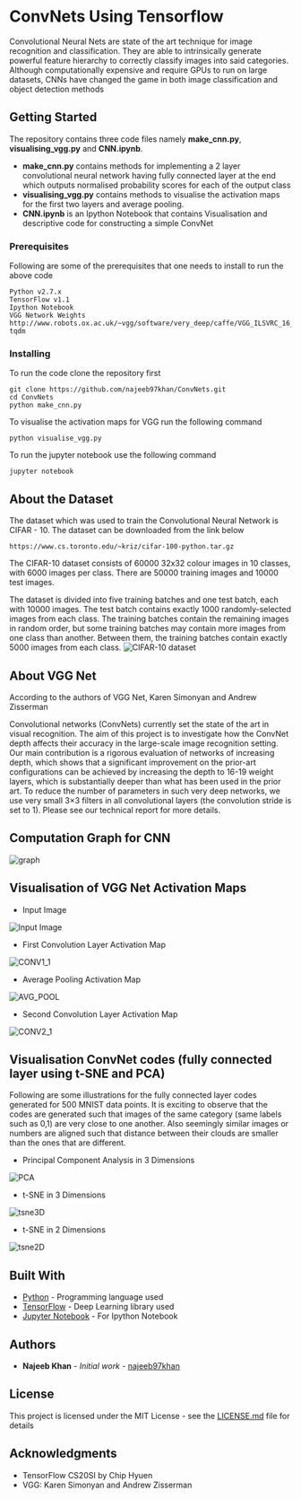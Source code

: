 # ConvNets Using Tensorflow

Convolutional Neural Nets are state of the art technique for image recognition and classification. They are able to intrinsically generate powerful feature hierarchy to correctly classify images into said categories. Although computationally expensive and require GPUs to run on large datasets, CNNs have changed the game in both image classification and object detection methods

## Getting Started

The repository contains three code files namely **make\_cnn.py**, **visualising\_vgg.py** and **CNN.ipynb**. 
* **make_cnn.py** contains methods for implementing a 2 layer convolutional neural network having fully connected layer at the end which outputs normalised probability scores for each of the output class
* **visualising\_vgg.py** contains methods to visualise the activation maps for the first two layers and average pooling.
* **CNN.ipynb** is an Ipython Notebook that contains Visualisation and descriptive code for constructing a simple ConvNet

### Prerequisites

Following are some of the prerequisites that one needs to install to run the above code

```
Python v2.7.x
TensorFlow v1.1
Ipython Notebook
VGG Network Weights 
http://www.robots.ox.ac.uk/~vgg/software/very_deep/caffe/VGG_ILSVRC_16_layers.caffemodel
tqdm
```

### Installing

To run the code clone the repository first

```
git clone https://github.com/najeeb97khan/ConvNets.git
cd ConvNets
python make_cnn.py
```

To visualise the activation maps for VGG run the following command

```
python visualise_vgg.py
```

To run the jupyter notebook use the following command

```
jupyter notebook
```

## About the Dataset

The dataset which was used to train the Convolutional Neural Network is CIFAR - 10. The dataset can be downloaded from the link below

```
https://www.cs.toronto.edu/~kriz/cifar-100-python.tar.gz
```
The CIFAR-10 dataset consists of 60000 32x32 colour images in 10 classes, with 6000 images per class. There are 50000 training images and 10000 test images. 

The dataset is divided into five training batches and one test batch, each with 10000 images. The test batch contains exactly 1000 randomly-selected images from each class. The training batches contain the remaining images in random order, but some training batches may contain more images from one class than another. Between them, the training batches contain exactly 5000 images from each class. 
![CIFAR-10 dataset](images/cifar-10.png)


## About VGG Net
According to the authors of VGG Net, Karen Simonyan and Andrew Zisserman

Convolutional networks (ConvNets) currently set the state of the art in visual recognition. 
The aim of this project is to investigate how the ConvNet depth affects their accuracy in the large-scale image recognition setting. 
Our main contribution is a rigorous evaluation of networks of increasing depth, which shows that a significant improvement on the prior-art configurations can be achieved by increasing the depth to 16-19 weight layers, which is substantially deeper than what has been used in the prior art. To reduce the number of parameters in such very deep networks, we use very small 3×3 filters in all convolutional layers (the convolution stride is set to 1). Please see our technical report for more details.


## Computation Graph for CNN
![graph](images/graph.png)

## Visualisation of VGG Net Activation Maps

* Input Image

![Input Image](images/car.jpg)

* First Convolution Layer Activation Map

![CONV1_1](images/conv1_1_1.jpg)

* Average Pooling Activation Map

![AVG_POOL](images/avg_pool1.jpg)

* Second Convolution Layer Activation Map

![CONV2_1](images/conv2_1_1.jpg)

## Visualisation ConvNet codes (fully connected layer using t-SNE and PCA)
Following are some illustrations for the fully connected layer codes generated for 500 MNIST data points. It is exciting to observe that the codes are generated such that images of the same category (same labels such as 0,1) are very close to one another. Also seemingly similar images or numbers are aligned such that distance between their clouds are smaller than the ones that are different.

* Principal Component Analysis in 3 Dimensions

![PCA](images/pca.gif)

* t-SNE in 3 Dimensions

![tsne3D](images/tsne.gif)

* t-SNE in 2 Dimensions

![tsne2D](images/tsne2.png)

## Built With

* [Python](https://www.python.org/) - Programming language used
* [TensorFlow](https://www.tensorflow.org//) - Deep Learning library used
* [Jupyter Notebook](http://jupyter.org/) - For Ipython Notebook


## Authors

* **Najeeb Khan** - *Initial work* - [najeeb97khan](https://github.com/najeeb97khan)


## License

This project is licensed under the MIT License - see the [LICENSE.md](LICENSE.md) file for details

## Acknowledgments

* TensorFlow CS20SI by Chip Hyuen
* VGG: Karen Simonyan and Andrew Zisserman
